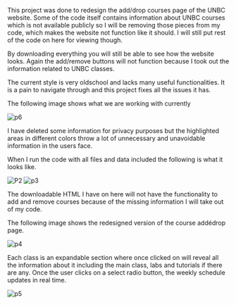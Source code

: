This project was done to redesign the add/drop courses page of the UNBC website. Some of the code itself contains information about UNBC courses which is not available publicly so I will be removing those pieces from my code, which makes the website not function like it should. I will still put rest of the code on here for viewing though. 

By downloading everything you will still be able to see how the website looks. Again the add/remove buttons will not function because I took out the information related to UNBC classes.

The current style is very oldschool and lacks many useful functionalities. It is a pain to navigate through and this project fixes all the issues it has. 

The following image shows what we are working with currently

![p6](https://user-images.githubusercontent.com/35476666/125223775-2e471100-e281-11eb-98d5-fc8ca0726819.PNG)

I have deleted some information for privacy purposes but the highlighted areas in different colors throw a lot of unnecessary and unavoidable information in the users face. 

When I run the code with all files and data included the following is what it looks like.

![P2](https://user-images.githubusercontent.com/35476666/125224336-4b301400-e282-11eb-974a-b530026514b3.PNG)
![p3](https://user-images.githubusercontent.com/35476666/125224354-52efb880-e282-11eb-8cb9-7ea35c5d4b00.PNG)

The downloadable HTML I have on here will not have the functionality to add and remove courses because of the missing information I will take out of my code.

The following image shows the redesigned version of the course addédrop page.

![p4](https://user-images.githubusercontent.com/35476666/125224386-600ca780-e282-11eb-8830-a17a1a88a128.PNG)

Each class is an expandable section where once clicked on will reveal all the information about it including the main class, labs and tutorials if there are any. Once the user clicks on a select radio button, the weekly schedule updates in real time. 

![p5](https://user-images.githubusercontent.com/35476666/125224384-5f741100-e282-11eb-9676-e82f9b26178a.PNG)


